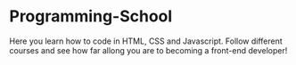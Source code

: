 # Programming-School
Here you learn how to code in HTML, CSS and Javascript. Follow different courses and see how far allong you are to becoming a front-end developer!
